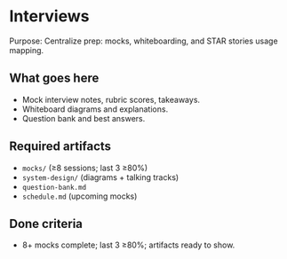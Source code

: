 # Interviews

Purpose: Centralize prep: mocks, whiteboarding, and STAR stories usage mapping.

## What goes here
- Mock interview notes, rubric scores, takeaways.
- Whiteboard diagrams and explanations.
- Question bank and best answers.

## Required artifacts
- `mocks/` (≥8 sessions; last 3 ≥80%)
- `system-design/` (diagrams + talking tracks)
- `question-bank.md`
- `schedule.md` (upcoming mocks)

## Done criteria
- 8+ mocks complete; last 3 ≥80%; artifacts ready to show.
